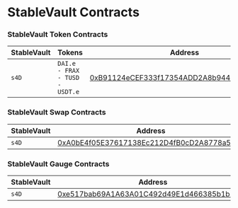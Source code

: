# StableVault Contracts

### StableVault Token Contracts

| StableVault | Tokens                         | Address                                                                                                                                            |
| ----------- | ------------------------------ | -------------------------------------------------------------------------------------------------------------------------------------------------- |
| `s4D`       | `DAI.e - FRAX - TUSD - USDT.e` | [0xB91124eCEF333f17354ADD2A8b944C76979fE3EC](https://snowtrace.io/address/0xB91124eCEF333f17354ADD2A8b944C76979fE3EC) |

### StableVault Swap Contracts

| StableVault | Address                                                                                                                                            |
| ----------- | -------------------------------------------------------------------------------------------------------------------------------------------------- |
| `s4D`       | [0xA0bE4f05E37617138Ec212D4fB0cD2A8778a535F](https://snowtrace.io/address/0xA0bE4f05E37617138Ec212D4fB0cD2A8778a535F) |

### StableVault Gauge Contracts

| StableVault | Address                                                                                                                                            |
| ----------- | -------------------------------------------------------------------------------------------------------------------------------------------------- |
| `s4D`       | [0xe517bab69A1A63A01C492d49E1d466385b1b1c0D](https://snowtrace.io/address/0xe517bab69A1A63A01C492d49E1d466385b1b1c0D) |
